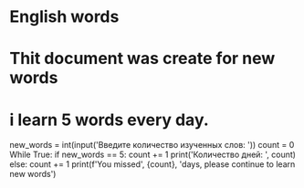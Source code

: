 # English words

# Thit document was create for new words

# i learn 5 words every day.

new_words = int(input('Введите количество изученных слов: '))
count = 0
While True:
    if new_words == 5:
        count += 1
        print('Количество дней: ', count)
    else:
        count += 1
        print(f'You missed', {count}, 'days, please continue to learn new words')    